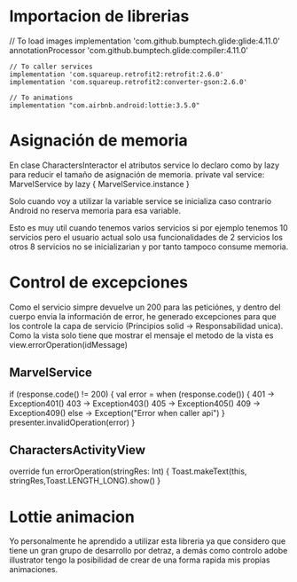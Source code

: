 # Importacion de librerias
   // To load images
    implementation 'com.github.bumptech.glide:glide:4.11.0'
    annotationProcessor 'com.github.bumptech.glide:compiler:4.11.0'

    // To caller services
    implementation 'com.squareup.retrofit2:retrofit:2.6.0'
    implementation 'com.squareup.retrofit2:converter-gson:2.6.0'

    // To animations
    implementation "com.airbnb.android:lottie:3.5.0"


# Asignación de memoria

En clase CharactersInteractor el atributos service lo declaro como by lazy para reducir el tamaño de asignación de memoria.
 private val service: MarvelService by lazy {  MarvelService.instance }

 Solo cuando voy a utilizar la variable service se inicializa caso contrario Android no reserva memoria para esa variable.

Esto es muy util cuando tenemos varios servicios si por ejemplo tenemos 10 servicios pero el usuario actual solo usa funcionalidades de 2 servicios
los otros 8 servicios no se inicializarian y por tanto tampoco consume memoria.

# Control de excepciones
Como el servicio simpre devuelve un 200 para las peticiónes, y dentro del cuerpo envia la información de error, he generado excepciones para que los controle la capa de servicio (Principios solid -> Responsabilidad unica).
Como la vista solo tiene que mostrar el mensaje el metodo de la vista es view.errorOperation(idMessage)

## MarvelService
 if (response.code() != 200) {
            val error = when (response.code()) {
                401 -> Exception401()
                403 -> Exception403()
                405 -> Exception405()
                409 -> Exception409()
                else -> Exception("Error when caller api")
            }
            presenter.invalidOperation(error)
 }

 ## CharactersActivityView

 override fun errorOperation(stringRes: Int) {
       Toast.makeText(this, stringRes,Toast.LENGTH_LONG).show()
 }

 # Lottie animacion
 Yo personalmente he aprendido a utilizar esta libreria ya que considero que tiene un gran grupo de desarrollo por detraz, a demás como controlo adobe illustrator tengo la posibilidad de crear de una forma rapida mis propias animaciones. 
 